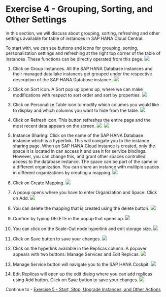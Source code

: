 # Exercise 4 - Grouping, Sorting, and Other Settings

In this section, we will discuss about grouping, sorting, refreshing and other settings available for table of instances in SAP HANA Cloud Central.
 
To start with, we can see buttons and icons for grouping, sorting, personalization settings and refreshing at the right top corner of the table of instances. These functions can be directly operated from this page.
    <kbd>
    ![](./images_new/1.png)
    </kbd>
1. Click on Group Instances. All the SAP HANA Database instances and their managed data lake instances get grouped under the respective description of the SAP HANA Database instance.
    <kbd>
    ![](./images_new/2.png)
    </kbd>
    
2. Click on Sort icon. A Sort pop up opens up, where we can make modifications with respect to sort order and sort by properties.
    <kbd>
    ![](./images_new/3.png)
    </kbd>
    
3. Click on Personalize Table icon to modify which columns you would like to display and which columns you want to hide from the table.
    <kbd>
    ![](./images_new/4.png)
    </kbd>
    
4. Click on Refresh icon. This button refreshes the entire page and the most recent data appears on the screen.
    <kbd>
    ![](./images_new/5.png)
    </kbd>
    <kbd>
    ![](./images_new/6.png)
    </kbd>
    
5. Instance Sharing: Click on the name of the SAP HANA Database instance which is a hyperlink. This will navigate you to the instance sharing page. When an SAP HANA Cloud instance is created, only the space it is located in can access it and use it for service bindings. However, you can change this, and grant other spaces controlled access to the database instance. The space can be part of the same or a different organization. You can share an instance with multiple spaces in different organizations by creating a mapping.
    <kbd>
    ![](./images_new/7.png)
    </kbd>
    
6. Click on Create Mapping.
    <kbd>
    ![](./images_new/8.png)
    </kbd>
    
7. A popup opens where you have to enter Organization and Space. Click on Add.
    <kbd>
    ![](./images_new/9.png)
    </kbd>
    
8. You can delete the mapping that is created using the delete button.
    <kbd>
    ![](./images_new/10.png)
    </kbd>
    
9. Confirm by typing DELETE in the popup that opens up.
    <kbd>
    ![](./images_new/11.png)
    </kbd>
    
10. You can click on the Scale-Out node hyperlink and edit storage size.
    <kbd>
    ![](./images_new/12.png)
    </kbd>
    
11. Click on Save button to save your changes.
    <kbd>
    ![](./images_new/13.png)
    </kbd>
    
12. Click on the hyperlink available in the Replicas column. A popover appears with two buttons: Manage Services and Edit Replicas.
    <kbd>
    ![](./images_new/14.png)
    </kbd>
    
13. Manage Service button will navigate you to the SAP HANA Cockpit.
    <kbd>
    ![](./images_new/15.png)
    </kbd>
    
14. Edit Replicas will open up the edit dialog where you can add replicas using Add button. Click on Save button to save your changes.
    <kbd>
    ![](./images_new/16.png)
    </kbd>
    
Continue to - [Exercise 5 - Start, Stop, Upgrade Instances, and Other Actions ](../ex_5/README.md)
